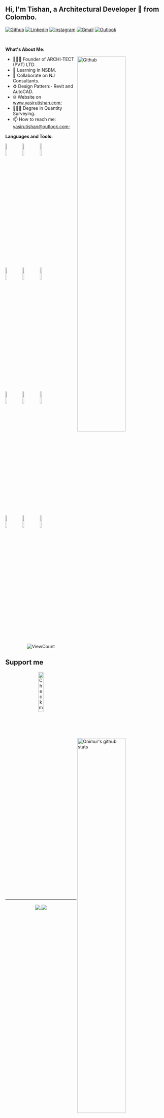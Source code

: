 <!-- Your title -->
## Hi, I'm Tishan, a Architectural Developer 🚀 from Colombo.

<!-- Your badges
You can use the website to generate badges: https://shields.io/
-->

[![Github](https://img.shields.io/badge/-Github-000?style=flat&logo=Github&logoColor=white)](https://github.com/yairutishan)
[![Linkedin](https://img.shields.io/badge/-LinkedIn-blue?style=flat&logo=Linkedin&logoColor=white)](https://www.linkedin.com/in/yasirutishan/)
[![Instagram](https://img.shields.io/badge/-Instagram-c13584?style=flat&labelColor=c13584&logo=instagram&logoColor=white)](https://www.instagram.com/yasiru.tishan/)
[![Gmail](https://img.shields.io/badge/-Gmail-c14438?style=flat&logo=Gmail&logoColor=white)](mailto:tishansilva91@gmail.com)
[![Outlook](https://img.shields.io/badge/-Outlook-0078D4?style=flat&logo=Microsoft-Outlook&logoColor=white)](mailto:yasirutishan@outlook.com)

&nbsp;

<!-- Talking about me -->
**What's About Me:**

<!-- Any image aligned to the right. Beware the width -->
<img width="55%" align="right" alt="Github" src="https://raw.githubusercontent.com/onimur/.github/master/.resources/git-header.svg" />

- 👨🏽‍💻 Founder of ARCHI-TECT (PVT) LTD.
- 🌱 Learning in NSBM.
- 👯 Collaborate on NJ Consultants.
- ♻️ Design Pattern:- Revit and AutoCAD.
- 🌐 Website on www.yasirutishan.com;
- 👷🏼‍♂️ Degree in Quantity Surveying.
- 📫 How to reach me: yasirutishan@outlook.com;

**Languages and Tools:** 

<!-- Your github readme stats
You can use this api: https://github.com/anuraghazra/github-readme-stats
-->
<p>
  <a href="https://github.com/onimur/handle-path-oz">
    <img width="55%" align="right" alt="Onimur's github stats" src="https://github-readme-stats.vercel.app/api?username=onimur&show_icons=true&hide_border=true" />
  </a>

  <!-- Your languages and tools. Be careful with the alignment. 
  You can use this sites to get logos: https://www.vectorlogo.zone or https://simpleicons.org/
  -->
  <code><img width="10%" src="https://www.vectorlogo.zone/logos/java/java-ar21.svg"></code>
  <code><img width="10%" src="https://www.vectorlogo.zone/logos/w3_html5/w3_html5-ar21.svg"></code>
  <code><img width="10%" src="https://www.vectorlogo.zone/logos/php/php-ar21.svg"></code>
  <br />
  <code><img width="10%" src="https://www.vectorlogo.zone/logos/microsoft_azure/microsoft_azure-ar21.svg"></code>
  <code><img width="10%" src="https://www.vectorlogo.zone/logos/python/python-ar21.svg"></code>
  <code><img width="10%" src="https://www.vectorlogo.zone/logos/javascript/javascript-ar21.svg"></code>
  <br />
  <code><img width="10%" src="https://www.vectorlogo.zone/logos/mysql/mysql-ar21.svg"></code>
  <code><img width="10%" src="https://www.vectorlogo.zone/logos/visualstudio_code/visualstudio_code-ar21.svg"></code>
  <code><img width="10%" src="https://www.vectorlogo.zone/logos/w3c_xml/w3c_xml-ar21.svg"></code>
  <br />
  <code><img width="10%" src="https://www.vectorlogo.zone/logos/messenger/messenger-ar21.svg"></code>
  <code><img width="10%" src="https://www.vectorlogo.zone/logos/google_ads/google_ads-ar21.svg"></code>
  <code><img width="10%" src="https://www.vectorlogo.zone/logos/youtube/youtube-ar21.svg"></code>
</p>

<!-- Your hits or visitors
site: http://hits.dwyl.com or https://visitor-badge.glitch.me
Both apis are in trouble due to the number of requests, if you know any other to register visitors, great
-->
<p align="center">
  <img alt="ViewCount" src="https://views.whatilearened.today/views/github/onimur/onimur.svg" />
</p>

## Support me
<!-- Your support, if you have it 
I created these images, feel free to use them.
-->
<p align="center">
  <a href="https://www.patreon.com/onimur" target="_blank">
    <img width="18%" alt="Check my Patreon" src="https://raw.githubusercontent.com/onimur/.github/master/.resources/support-patreon.png"/>
  </a>
  
  ---

<!-- Its main projects -->
<p align="center">
  <a href="https://github.com/onimur/handle-path-oz">
    <img align="center" src="https://github-readme-stats.vercel.app/api/pin/?username=onimur&repo=handle-path-oz" />
  </a>
  <a href="https://github.com/onimur/circleci-github-changelog-generator">
    <img align="center" src="https://github-readme-stats.vercel.app/api/pin/?username=onimur&repo=circleci-github-changelog-generator" />
  </a>
</p>

<!-- This readme was created by Yasiru Tishan - https://github.com/yasirutishan -->
